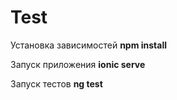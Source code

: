 # Test

Установка зависимостей 
**npm install**

Запуск приложения
**ionic serve**

Запуск тестов
**ng test**
